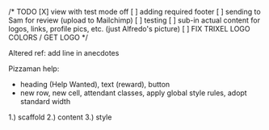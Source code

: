 /* TODO
[X] view with test mode off
[ ] adding required footer
[ ] sending to Sam for review (upload to Mailchimp)
[ ] testing
[ ] sub-in actual content for logos, links, profile pics, etc. (just Alfredo's picture)
[ ] FIX TRIXEL LOGO COLORS / GET LOGO
*/

<!-- https://litmus.com/blog/the-tyranny-of-tables-why-web-and-email-design-are-so-different
http://flcarneiro.com/ -->

Altered ref: add line in anecdotes

Pizzaman help:

- heading (Help Wanted), text (reward), button
- new row, new cell, attendant classes, apply global style rules, adopt standard width

1.) scaffold
2.) content
3.) style
